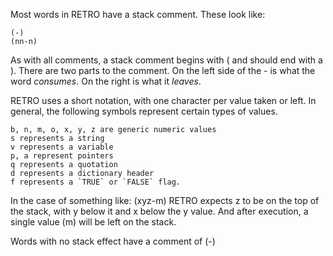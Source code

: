 Most words in RETRO have a stack comment. These look like:

    (-)
    (nn-n)

As with all comments, a stack comment begins with ( and should end with 
a ). There are two parts to the comment. On the left side of the - is
what the word *consumes*. On the right is what it *leaves*.

RETRO uses a short notation, with one character per value taken or left.
In general, the following symbols represent certain types of values.

    b, n, m, o, x, y, z are generic numeric values           
    s represents a string
    v represents a variable
    p, a represent pointers
    q represents a quotation
    d represents a dictionary header
    f represents a `TRUE` or `FALSE` flag.

In the case of something like:  (xyz-m)
RETRO expects z to be on the top of the stack, with y below it and x below
the y value. And after execution, a single value (m) will be left on the
stack.

Words with no stack effect have a comment of (-)
